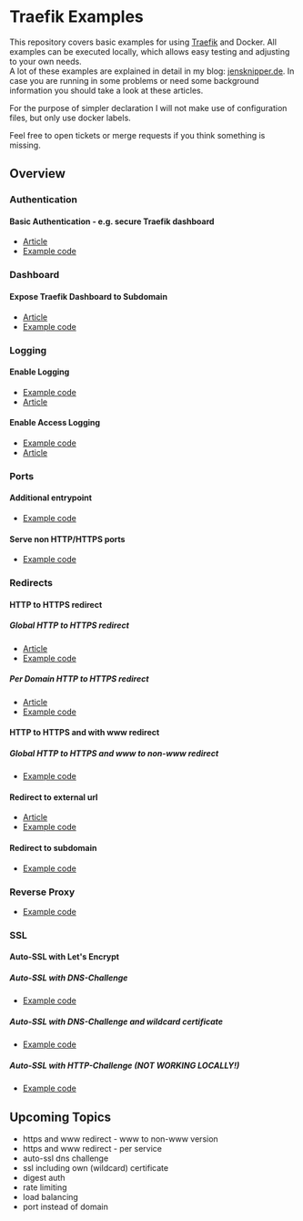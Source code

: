 # Traefik Examples

This repository covers basic examples for using [Traefik](https://traefik.io) and Docker. All examples can be executed locally, which allows easy testing and adjusting to your own needs.  
A lot of these examples are explained in detail in my blog: [jensknipper.de](https://jensknipper.de). In case you are running in some problems or need some background information you should take a look at these articles.

For the purpose of simpler declaration I will not make use of configuration files, but only use docker labels.

Feel free to open tickets or merge requests if you think something is missing.  

## Overview

### Authentication

#### Basic Authentication - e.g. secure Traefik dashboard
- [Article](https://jensknipper.de/blog/basic-authentication-with-traefik)
- [Example code](authentication/basic-authentication/docker-compose.yml)

### Dashboard

#### Expose Traefik Dashboard to Subdomain
- [Article](https://jensknipper.de/blog/exposing-traefik-dashboard/)
- [Example code](dashboard/expose-traefik-dashboard-to-subdomain/docker-compose.yml)

### Logging

#### Enable Logging
- [Example code](logging/enable-logging/docker-compose.yml)
- [Article](https://jensknipper.de/blog/traefik-logging#logging)

#### Enable Access Logging
- [Example code](logging/enable-access-logging/docker-compose.yml)
- [Article](https://jensknipper.de/blog/traefik-logging#activate-access-logging)

### Ports

#### Additional entrypoint
- [Example code](ports/additional-entrypoint/docker-compose.yml)

#### Serve non HTTP/HTTPS ports
- [Example code](ports/serve-non-http-ports/docker-compose.yml)

### Redirects

#### HTTP to HTTPS redirect

##### Global HTTP to HTTPS redirect
- [Article](https://jensknipper.de/blog/traefik-http-to-https-redirect#global-http-to-https-redirect)
- [Example code](redirects/http-to-https-redirect/http-redirect-global/docker-compose.yml)

##### Per Domain HTTP to HTTPS redirect
- [Article](https://jensknipper.de/blog/traefik-http-to-https-redirect#per-domain-http-to-https-redirect)
- [Example code](redirects/http-to-https-redirect/http-redirect-per-domain/docker-compose.yml)

#### HTTP to HTTPS and with www redirect

##### Global HTTP to HTTPS and www to non-www redirect
- [Example code](redirects/http-to-https-with-www-redirect/global-www-to-non-www-https-redirect/docker-compose.yml)

#### Redirect to external url
- [Article](https://jensknipper.de/blog/traefik-redirect-to-external-domain/)
- [Example code](redirects/redirect-to-external-url/docker-compose.yml)

#### Redirect to subdomain
- [Example code](redirects/subdomain-redirect/docker-compose.yml)

### Reverse Proxy
- [Example code](reverse-proxy/docker-compose.yml)

### SSL

#### Auto-SSL with Let's Encrypt

##### Auto-SSL with DNS-Challenge
- [Example code](ssl/auto-ssl/dns-challenge/docker-compose.yml)

##### Auto-SSL with DNS-Challenge and wildcard certificate
- [Example code](ssl/auto-ssl/dns-challenge-wildcard/docker-compose.yml)

##### Auto-SSL with HTTP-Challenge (NOT WORKING LOCALLY!)
- [Example code](ssl/auto-ssl/http-challenge/docker-compose.yml)


## Upcoming Topics
- https and www redirect - www to non-www version
- https and www redirect - per service
- auto-ssl dns challenge
- ssl including own (wildcard) certificate
- digest auth
- rate limiting
- load balancing
- port instead of domain
